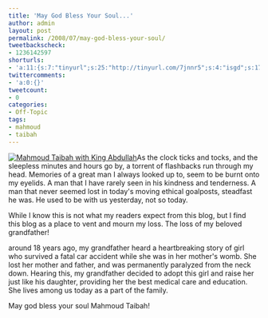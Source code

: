 ```yaml
---
title: 'May God Bless Your Soul...'
author: admin
layout: post
permalink: /2008/07/may-god-bless-your-soul/
tweetbackscheck:
- 1236142597
shorturls:
- 'a:11:{s:7:"tinyurl";s:25:"http://tinyurl.com/7jnnr5";s:4:"isgd";s:17:"http://is.gd/fiWW";s:5:"bitly";s:18:"http://bit.ly/FmZ1";s:5:"snipr";s:22:"http://snipr.com/9sg88";s:5:"snurl";s:22:"http://snurl.com/9sg88";s:7:"snipurl";s:24:"http://snipurl.com/9sg88";s:4:"trim";s:17:"http://tr.im/49lo";s:5:"adjix";s:207:"(10 Jan 2008 temporary restriction: API requires valid partnerID or partnerEmail key in request. Contact us if this affects you.) Invalid Adjix request. API documentation @ http://web.adjix.com/AdjixAPI.html";s:4:"advu";s:203:"(10 Jan 2008 temporary restriction: API requires valid partnerID or partnerEmail key in request. Contact us if this affects you.) Invalid Adjix request. API documentation @ http://web.ad.vu/AdjixAPI.html";s:4:"zima";s:19:"http://zi.ma/e378ce";s:9:"permalink";s:51:"http://hehe2.net/off-topic/may-god-bless-your-soul/";}'
twittercomments:
- 'a:0:{}'
tweetcount:
- 0
categories:
- Off-Topic
tags:
- mahmoud
- taibah
---
```


[![Mahmoud Taibah with King Abdullah](/blog/wp-content/uploads/2008/07/mahmoud-taibah-king-abdullah-300x181.jpg)](http://192.168.1.33/blog2/wp-content/uploads/2008/07/mahmoud-taibah-king-abdullah.jpg)As the clock ticks and tocks, and the sleepless minutes and hours go by, a torrent of flashbacks run through my head. Memories of a great man I always looked up to, seem to be burnt onto my eyelids. A man that I have rarely seen in his kindness and tenderness. A man that never seemed lost in today's moving ethical goalposts, steadfast he was. He used to be with us yesterday, not so today.

While I know this is not what my readers expect from this blog, but I find this blog as a place to vent and mourn my loss. The loss of my beloved grandfather!

around 18 years ago, my grandfather heard a heartbreaking story of girl who survived a fatal car accident while she was in her mother's womb. She lost her mother and father, and was permanently paralyzed from the neck down. Hearing this, my grandfather decided to adopt this girl and raise her just like his daughter, providing her the best medical care and education. She lives among us today as a part of the family.

May god bless your soul Mahmoud Taibah!